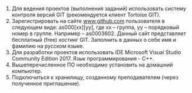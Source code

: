 1. Для ведения проектов (выполнения заданий) использовать систему контроля версий GIT (рекомендуется клиент Tortoise GIT).
2. Зарегистрировать на сайте www.github.com пользователя в следующем виде: as000[xx][yy], где xx – группа, yy – порядковый номер в группе. Например – as0003602. Данный сайт представляет бесплатный (free) хостинг GIT. Заполнить в данных о себе имя и фамилию на русском языке.
3. Для разработки проектов использовать IDE Microsoft Visual Studio Community Edition 2017. Язык программирования - С++.
4. Вышеперечисленное ПО необходимо установить на домашний компьютер.
5. Подключиться к хранилищу, созданному преподавателем (через полученное приглашение).
